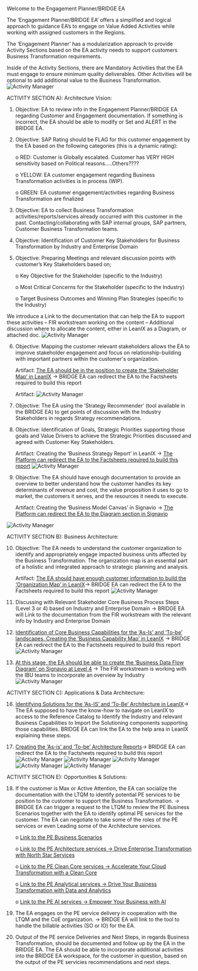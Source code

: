 Welcome to the Engagement Planner/BRIDGE EA 



The ‘Engagement Planner/BRIDGE EA’ offers a simplified and logical approach to guidance EA’s to engage on Value Added Activities while working with assigned customers in the Regions. 

The ‘Engagement Planner’ has a modularization approach to provide Activity Sections based on the EA activity needs to support customers Business Transformation requirements. 

Inside of the Activity Sections, there are Mandatory Activities that the EA must engage to ensure minimum quality deliverables. Other Activities will be optional to add additional value to the Business Transformation.
![Activity Manager](https://github.com/I304296/nextgenea/blob/main/images/TOGAF.png)


ACTIVITY SECTION A): Architecture Vision:

1.	Objective: EA to review info in the Engagement Planner/BRIDGE EA regarding Customer and Engagement documentation. If something is incorrect, the EA should be able to modify or Set and ALERT in the BRIDGE EA.


2.	Objective: SAP Rating should be FLAG for this customer engagement by the EA based on the following categories (this is a dynamic rating):

    o	RED: Customer is Globally escalated. Customer has VERY HIGH sensitivity based on Political reasons…..Others????

    o	YELLOW: EA customer engagement regarding Business Transformation activities is in process (WIP). 

    o	GREEN: EA customer engagement/activities regarding Business Transformation are finalized

   
3.	Objective: EA to collect Business Transformation activities/reports/services already occurred with this customer in the past. Contacting/collaborating with SAP internal groups, SAP partners, Customer Business Transformation teams.
   

4.	Objective: Identification of Customer Key Stakeholders for Business Transformation by Industry and Enterprise Domain

   
5.	Objective: Preparing Meetings and relevant discussion points with customer’s Key Stakeholders based on;
	
    o	Key Objective for the Stakeholder (specific to the Industry)

    o	Most Critical Concerns for the Stakeholder (specific to the Industry)

    o	Target Business Outcomes and Winning Plan Strategies (specific to the Industry)

We introduce a Link to the documentation that can help the EA to support these activities – FIR workstream working on the content – Additional discussion where to allocate the content, either in LeanIX as a Diagram, or attached doc.
![Activity Manager](https://github.com/I304296/nextgenea/blob/main/images/FIR_1.png)


6.	Objective:  Mapping the customer relevant stakeholders allows the EA to improve stakeholder engagement and focus on relationship-building with important partners within the customer's organization. 

   	Artifact: [The EA should be in the position to create the ‘Stakeholder Map’ in LeanIX](https://demo-eu-1.leanix.net/SYMPHONY/dashboard/c7612e76-db4f-4d7d-b253-41040bdaeff9) -> BRIDGE EA can redirect the EA to the Factsheets required to build this report

  	Artifact:
![Activity Manager](https://github.com/I304296/nextgenea/blob/main/images/stakeholdermap.png)
  
  
7.	Objective: The EA using the ‘Strategy Recommender’ (tool available in the BRIDGE EA) to get points of discussion with the Industry Stakeholders in regards Strategy recommendations.

	
8.	Objective: Identification of Goals, Strategic Priorities supporting those goals and Value Drivers to achieve the Strategic Priorities discussed and agreed with Customer Key Stakeholders.
	
 	Artifact: Creating the ‘Business Strategy Report’ in LeanIX -> [The Platform can redirect the EA to the Factsheets required to build this report](https://demo-eu-1.leanix.net/SYMPHONY/dashboard/c7612e76-db4f-4d7d-b253-41040bdaeff9)
![Activity Manager](https://github.com/I304296/nextgenea/blob/main/images/businessstrategyreport.png)

   
9.	Objective: The EA should have enough documentation to provide an overview to better understand how the customer handles its key determinants of revenue and cost, the value proposition it uses to go to market, the customers it serves, and the resources it needs to execute.
  
	Artifact: Creating the ‘Business Model Canvas’ in Signavio -> [The Platform can redirect the EA to the Diagram section in Signavio](https://editor.signavio.com/p/hub/model/b866a249d7f7478aaa245266ddb2547d)
   
    
    
![Activity Manager](https://github.com/I304296/nextgenea/blob/main/images/modelcanvas.png)


ACTIVITY SECTION B): Business Architecture:

10.	Objective: The EA needs to understand the customer organization to identify and appropriately engage impacted business units affected by the Business Transformation. The organization map is an essential part of a holistic and integrated approach to strategic planning and analysis.

   	Artifact: [The EA should have enough customer information to build the ‘Organization Map’ in LeanIX](https://demo-eu-1.leanix.net/SYMPHONY/dashboard/c7612e76-db4f-4d7d-b253-41040bdaeff9)-> BRIDGE EA can redirect the EA to the Factsheets required to build this report
![Activity Manager](https://github.com/I304296/nextgenea/blob/main/images/organizationmap.png)


13.	Discussing with Relevant Stakeholder Core Business Process Steps (Level 3 or 4) based on Industry and Enterprise Domain -> BRIDGE EA will Link to the documentation from the FIR workstream with the relevant info by Industry and Enterprise Domain

	
14.	[Identification of Core Business Capabilities for the ‘As-Is’ and ‘To-be’ landscapes. Creating the ‘Business Capability Map’ in LeanIX](https://demo-eu-1.leanix.net/SYMPHONY/dashboard/c7612e76-db4f-4d7d-b253-41040bdaeff9) -> BRIDGE EA can redirect the EA to the Factsheets required to build this report
![Activity Manager](https://github.com/I304296/nextgenea/blob/main/images/businesscapabilitymap.png)


15.	[At this stage, the EA should be able to create the ‘Business Data Flow Diagram’ on Signavio at Level 4](https://app-us.signavio.com/p/login) -> The FIR workstream is working with the IBU teams to incorporate an overview by Industry
![Activity Manager](https://github.com/I304296/nextgenea/blob/main/images/signavio_1.png)


ACTIVITY SECTION C): Applications & Data Architecture:

16.   [Identifying Solutions for the ‘As-IS’ and ‘To-Be’ Architecture in LeanIX](https://demo-eu-1.leanix.net/SYMPHONY/dashboard/c7612e76-db4f-4d7d-b253-41040bdaeff9)-> The EA supposed to have the know-how to navigate on LeanIX to access to the Reference Catalog to Identify the Industry and relevant Business Capabilities to Import the Solutioning components supporting those capabilities. BRIDGE EA can link the EA to the help area in LeanIX explaining these steps.

    
17.	[Creating the ‘As-is’ and ‘To-be’ Architecture Reports](https://demo-eu-1.leanix.net/SYMPHONY/dashboard/c7612e76-db4f-4d7d-b253-41040bdaeff9)-> BRIDGE EA can redirect the EA to the Factsheets required to build this report
![Activity Manager](https://github.com/I304296/nextgenea/blob/main/images/architecturereport_1.png)	
![Activity Manager](https://github.com/I304296/nextgenea/blob/main/images/architecturereport_2.png)
![Activity Manager](https://github.com/I304296/nextgenea/blob/main/images/architecturereport_3.png)	
![Activity Manager](https://github.com/I304296/nextgenea/blob/main/images/sunshine.png)
![Activity Manager](https://github.com/I304296/nextgenea/blob/main/images/targetarchitecture.png)   

ACTIVITY SECTION E): Opportunities & Solutions:


18.	If the customer is Max or Active Attention, the EA can socialize the documentation with the LTQM to identify potential PE services to be position to the customer to support the Business Transformation. -> BRIDGE EA can trigger a request to the LTQM to review the PE Business Scenarios together with the EA to identify optimal PE services for the customer. The EA can negotiate to take some of the roles of the PE services or even Leading some of the Architecture services.
    	
    o	[Link to the PE Business Scenarios](https://servicescatalog.cvdp3eof-dbsservic1-p1-public.model-t.cc.commerce.ondemand.com/search/?q=%3Arelevance%3AserviceObject%3ABusiness+Scenario&text=)

    o	[Link to the PE Architecture services -> Drive Enterprise Transformation with North Star Services](https://servicescatalog.cvdp3eof-dbsservic1-p1-public.model-t.cc.commerce.ondemand.com/c/PE-Business-Scenario%3A-Drive-Enterprise-Transformation-with-North-Star-Services/p/BS000020)

    o	[Link to the PE Clean Core services ->  Accelerate Your Cloud Transformation with a Clean Core](https://servicescatalog.cvdp3eof-dbsservic1-p1-public.model-t.cc.commerce.ondemand.com/c/PE-Business-Scenario%3A-Accelerate-Your-Cloud-Transformation-with-a-Clean-Core/p/BS000016)
   		
    o	[Link to the PE Analytical services ->  Drive Your Business Transformation with Data and Analytics](https://servicescatalog.cvdp3eof-dbsservic1-p1-public.model-t.cc.commerce.ondemand.com/c/PE-Business-Scenario%3A-Drive-Your-Business-Transformation-with-Data-and-Analytics/p/BS000006)
 
    o	[Link to the PE AI services ->  Empower Your Business with AI](https://servicescatalog.cvdp3eof-dbsservic1-p1-public.model-t.cc.commerce.ondemand.com/c/PE-Business-Scenario-%3A-Empower-Your-Business-with-AI/p/BS000023)
    			
    
21.	The EA engages on the PE service delivery in cooperation with the LTQM and the CoE organization. -> BRIDGE EA will link to the tool to handle the billable activities (SO or IO) for the EA.

    
22.	Output of the PE service Deliveries and Next Steps, in regards Business Transformation, should be documented and follow up by the EA in the BRIDGE EA. The EA should be able to incorporate additional activities into the BRIDGE EA workspace, for the customer in question, based on the output of the PE servicies recommendations and next steps.



